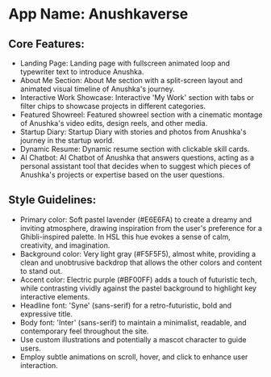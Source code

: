 # **App Name**: Anushkaverse

## Core Features:

- Landing Page: Landing page with fullscreen animated loop and typewriter text to introduce Anushka.
- About Me Section: About Me section with a split-screen layout and animated visual timeline of Anushka's journey.
- Interactive Work Showcase: Interactive 'My Work' section with tabs or filter chips to showcase projects in different categories.
- Featured Showreel: Featured showreel section with a cinematic montage of Anushka's video edits, design reels, and other media.
- Startup Diary: Startup Diary with stories and photos from Anushka's journey in the startup world.
- Dynamic Resume: Dynamic resume section with clickable skill cards.
- AI Chatbot: AI Chatbot of Anushka that answers questions, acting as a personal assistant tool that decides when to suggest which pieces of Anushka's projects or expertise based on the user questions.

## Style Guidelines:

- Primary color: Soft pastel lavender (#E6E6FA) to create a dreamy and inviting atmosphere, drawing inspiration from the user's preference for a Ghibli-inspired palette. In HSL this hue evokes a sense of calm, creativity, and imagination. 
- Background color: Very light gray (#F5F5F5), almost white, providing a clean and unobtrusive backdrop that allows the other colors and content to stand out.
- Accent color: Electric purple (#BF00FF) adds a touch of futuristic tech, while contrasting vividly against the pastel background to highlight key interactive elements.
- Headline font: 'Syne' (sans-serif) for a retro-futuristic, bold and expressive title.
- Body font: 'Inter' (sans-serif) to maintain a minimalist, readable, and contemporary feel throughout the site.
- Use custom illustrations and potentially a mascot character to guide users.
- Employ subtle animations on scroll, hover, and click to enhance user interaction.